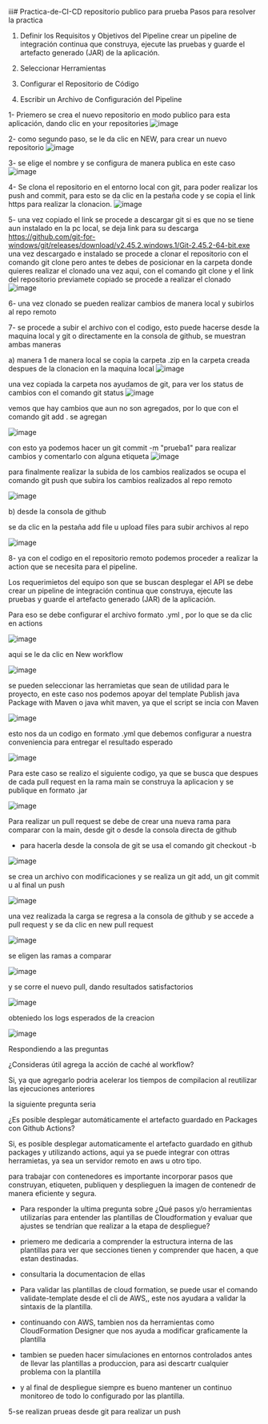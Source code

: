 iii# Practica-de-CI-CD
repositorio publico para prueba 
Pasos para resolver la practica
1. Definir los Requisitos y Objetivos del Pipeline
 crear un pipeline de integración continua que construya, ejecute las pruebas y guarde el artefacto generado (JAR) de la aplicación. 
   
3. Seleccionar Herramientas
4. Configurar el Repositorio de Código
5. Escribir un Archivo de Configuración del Pipeline




1- Priemero se crea el nuevo repositorio en modo publico para esta aplicación, dando clic en your repositories
![image](https://github.com/Mumba97/Practica-de-CI-CD/assets/121688225/b624e1cf-8837-44ee-b86f-17873676e5e5)

2- como segundo paso, se le da clic en NEW, para crear un nuevo repositorio 
![image](https://github.com/Mumba97/Practica-de-CI-CD/assets/121688225/0faad8e5-9000-4661-848c-afa3cf63612b)

3- se elige el nombre y se configura de manera publica en este caso
![image](https://github.com/Mumba97/Practica-de-CI-CD/assets/121688225/f548c834-7f81-430a-b5ee-0149e237ae7c)

4- Se clona el repositorio en el entorno local con git, para poder realizar los push and commit, para esto se da clic en la pestaña code y se copia el link https para realizar la clonacion.
![image](https://github.com/Mumba97/Practica-de-CI-CD/assets/121688225/55160ba0-7b5d-4e04-b76d-346b4b173a05)

5- una vez copiado el link se procede a descargar git si es que no se tiene aun instalado en la pc local, se deja link para su descarga 
https://github.com/git-for-windows/git/releases/download/v2.45.2.windows.1/Git-2.45.2-64-bit.exe
una vez descargado e instalado se procede a clonar el repositorio con el comando git clone 
pero antes te debes de posicionar en la carpeta donde quieres realizar el clonado
una vez aqui, con el comando git clone y el link del repositorio previamete copiado se procede a realizar el clonado 
![image](https://github.com/Mumba97/Practica-de-CI-CD/assets/121688225/c9c61ec8-a177-4aaf-922e-eab904aa7df1)

6- una vez clonado se pueden realizar cambios de manera local y subirlos al repo remoto

7- se procede a subir el archivo con el codigo, esto puede hacerse desde la maquina local y git o directamente en la consola de github, se muestran ambas maneras 

 a) manera 1
 de manera local 
   se copia la carpeta .zip en la carpeta creada despues de la clonacion en la maquina local
   ![image](https://github.com/Mumba97/Practica-de-CI-CD/assets/121688225/8975353f-ca2c-4dcf-9ef3-8455f0e39b2f)

 una vez copiada la carpeta nos ayudamos de git, para ver los status de cambios con el comando git status
 ![image](https://github.com/Mumba97/Practica-de-CI-CD/assets/121688225/7c3b358a-6d76-4a0e-be4a-62d4affc77d9)

 vemos que hay cambios que aun no son agregados, por lo que con el comando git add . se agregan 

 ![image](https://github.com/Mumba97/Practica-de-CI-CD/assets/121688225/3676865a-5822-4ea9-9987-e184c40d7956)

con esto ya podemos hacer un git commit -m "prueba1" para realizar cambios y comentarlo con alguna etiqueta
![image](https://github.com/Mumba97/Practica-de-CI-CD/assets/121688225/6684a2ff-9c15-4c96-8b03-fbd3424803c5)

para finalmente realizar la subida de los cambios realizados se ocupa el comando git push que subira los cambios realizados al repo remoto 

![image](https://github.com/Mumba97/Practica-de-CI-CD/assets/121688225/7fc7b122-f0ef-418f-9e07-701f1b9579b4)

b) desde la consola de github 

se da clic en la pestaña add file u upload files para subir archivos al repo 

![image](https://github.com/Mumba97/Practica-de-CI-CD/assets/121688225/9bc412fd-b5dc-4630-91a9-2308bf22842f)


8- ya con el codigo en el repositorio remoto podemos proceder a realizar la action que se necesita para el pipeline.

Los requerimietos del equipo son que se buscan desplegar el API se debe crear un pipeline de integración continua que construya, ejecute las
pruebas y guarde el artefacto generado (JAR) de la aplicación. 

Para eso se debe configurar el archivo formato .yml , por lo que se da clic en actions 

![image](https://github.com/Mumba97/Practica-de-CI-CD/assets/121688225/85ccdcd2-a05f-4261-957b-16717fd37498)

aqui se le da clic en New workflow 

![image](https://github.com/Mumba97/Practica-de-CI-CD/assets/121688225/11dfeb62-5166-4f9e-842a-2f4d7d3ab2f1)

se pueden seleccionar las herramietas que sean de utilidad para le proyecto, en este caso nos podemos apoyar del template Publish java Package with Maven o java whit maven, ya que el script se incia con Maven 

![image](https://github.com/Mumba97/Practica-de-CI-CD/assets/121688225/dc99aaeb-3c9c-4139-bbcd-2fa0b5c60eaa)

esto nos da un codigo en formato .yml que debemos configurar a nuestra conveniencia para entregar el resultado esperado 

![image](https://github.com/Mumba97/Practica-de-CI-CD/assets/121688225/22474140-50a2-4805-a25a-4de884e244a8)

Para este caso se realizo el siguiente codigo, ya que se busca que despues de cada pull request en la rama main se construya la aplicacion y se publique en formato .jar

![image](https://github.com/Mumba97/Practica-de-CI-CD/assets/121688225/28fe1ec2-ad6d-4696-8440-b1130d8b6b34)

Para realizar un pull request se debe de crear una nueva rama para comparar con la main, desde git o desde la consola directa de github

- para hacerla desde la consola de git se usa el comando git checkout -b 

![image](https://github.com/Mumba97/Practica-de-CI-CD/assets/121688225/42bbafa2-325c-4b34-9578-067ef1c34bd0)

se crea un archivo con modificaciones y se realiza un git add, un git commit u al final un push

![image](https://github.com/Mumba97/Practica-de-CI-CD/assets/121688225/0447cb24-ac59-4535-a4d4-f514312ce780)

una vez realizada la carga se regresa a la consola de github y se accede a pull request y se da clic en new pull request 

![image](https://github.com/Mumba97/Practica-de-CI-CD/assets/121688225/f91c202e-616a-4239-b212-5b8e68ec4313)

se eligen las ramas a comparar

![image](https://github.com/Mumba97/Practica-de-CI-CD/assets/121688225/fb78b125-9406-4e84-bda5-60d689abfe5d)

y se corre el nuevo pull, dando resultados satisfactorios

![image](https://github.com/Mumba97/Practica-de-CI-CD/assets/121688225/29866192-4106-42f8-b4c8-0eb5dc6914c6)

obteniedo los logs esperados de la creacion 

![image](https://github.com/Mumba97/Practica-de-CI-CD/assets/121688225/c9f9fc90-f412-4e75-a0d7-916128c8ab4c)

Respondiendo a las preguntas 

¿Consideras útil agrega la acción de caché al workflow?

Si, ya que agregarlo podria acelerar los tiempos de compilacion al reutilizar las ejecuciones anteriores 

la siguiente pregunta seria 

 ¿Es posible desplegar automáticamente el artefacto guardado en Packages con Github Actions?

Si, es posible desplegar automaticamente el artefacto guardado en github packages y utilizando actions, aqui ya se puede integrar con ottras herramietas, ya sea un servidor remoto en aws u otro tipo.


para trabajar con contenedores es importante incorporar pasos que construyan, etiqueten, publiquen y desplieguen la imagen de contenedr de manera eficiente y segura.

- Para responder la ultima pregunta sobre  ¿Qué pasos y/o herramientas utilizarías para
entender las plantillas de Cloudformation y evaluar que ajustes se tendrían que realizar a la etapa de
despliegue?

- priemero me dedicaria a comprender la estructura interna de las plantillas para ver que secciones tienen y comprender que hacen, a que estan destinadas.
- consultaria la documentacion de ellas
- Para validar las plantillas de cloud formation, se puede usar el comando    validate-template  desde el cli de AWS,, este nos ayudara a validar la sintaxis de la plantilla.
- continuando con AWS, tambien nos da herramientas como CloudFormation Designer que nos ayuda a modificar graficamente la plantilla
- tambien se pueden hacer simulaciones en entornos controlados antes de llevar las plantillas a produccion, para asi descartr cualquier problema con la plantilla
- y al final de despliegue siempre es bueno mantener un continuo monitoreo de todo lo configurado por las plantilla.

















5-se realizan prueas desde git para realizar un push
